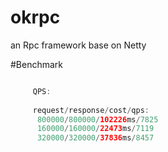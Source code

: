 # okrpc
an Rpc framework base on Netty


#Benchmark

```java

     QPS:
     
     request/response/cost/qps:
      800000/800000/102226ms/7825
      160000/160000/22473ms/7119
      320000/320000/37836ms/8457
      
     
```